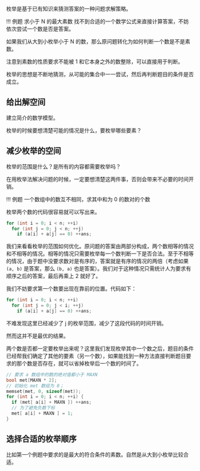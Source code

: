枚举是基于已有知识来猜测答案的一种问题求解策略。

!!! 例题
    求小于 N 的最大素数
找不到合适的一个数学公式来直接计算答案，不妨依次尝试一个数是否是答案。

如果我们从大到小枚举小于 N 的数，那么原问题转化为如何判断一个数是不是素数。

注意到素数的性质要求不能被 1 和它本身之外的数整除，可以直接用于判断。

枚举的思想是不断地猜测，从可能的集合中一一尝试，然后再判断题目的条件是否成立。

## 给出解空间

建立简介的数学模型。

枚举的时候要想清楚可能的情况是什么，要枚举哪些要素？

## 减少枚举的空间

枚举的范围是什么？是所有的内容都需要枚举吗？

在用枚举法解决问题的时候，一定要想清楚这两件事，否则会带来不必要的时间开销。

!!! 例题
    一个数组中的数互不相同，求其中和为 0 的数对的个数

枚举两个数的代码很容易就可以写出来。

```c++
for (int i = 0; i < n; ++i)
  for (int j = 0; j < n; ++j)
    if (a[i] + a[j] == 0) ++ans;
```

我们来看看枚举的范围如何优化。原问题的答案由两部分构成，两个数相等的情况和不相等的情况。相等的情况只需要枚举每一个数判断一下是否合法。至于不相等的情况，由于题中没要求数对是有序的，答案就是有序的情况的两倍（考虑如果 `(a, b)` 是答案，那么 `(b, a)` 也是答案）。我们对于这种情况只需统计人为要求有顺序之后的答案，最后再乘上 2 就好了。

我们不妨要求第一个数要出现在靠前的位置。代码如下：

```c++
for (int i = 0; i < n; ++i)
  for (int j = 0; j < i; ++j)
    if (a[i] + a[j] == 0) ++ans;
```

不难发现这里已经减少了 j 的枚举范围，减少了这段代码的时间开销。

然而这并不是最优的结果。

两个数是否都一定要枚举出来呢？这里我们发现枚举其中一个数之后，题目的条件已经帮我们确定了其他的要素（另一个数），如果能找到一种方法直接判断题目要求的那个数是否存在，就可以省掉枚举后一个数的时间了。

```c++
// 要求 a 数组中的数的绝对值都小于 MAXN
bool met[MAXN * 2];
// 初始化 met 数组为 0；
memset(met, 0, sizeof(met));
for (int i = 0; i < n; ++i) {
  if (met[ a[i] + MAXN ]) ++ans;
  // 为了避免负数下标
  met[ a[i] + MAXN ] = 1;
}

```

## 选择合适的枚举顺序

比如第一个例题中要求的是最大的符合条件的素数。自然是从大到小枚举比较合适。